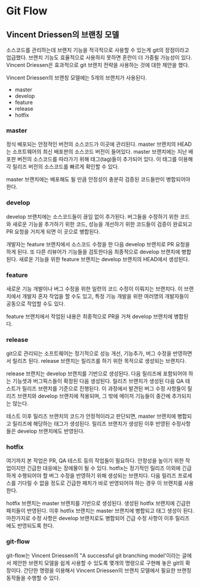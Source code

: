 # Git Flow

## Vincent Driessen의 브랜칭 모델

소스코드를 관리하는데 브랜치 기능을 적극적으로 사용할 수 있는게 git의 장점이라고 업급했다. 브랜치 기능도 효율적으로 사용하지 못하면 혼란이 더 가중될 가능성이 있다. Vincent Driessen은 효과적으로 git 브랜치 전략을 사용하는 것에 대한 제안을 했다.

Vincent Driessen의 브랜칭 모델에는 5개의 브랜치가 사용된다.

- master
- develop
- feature
- release
- hotfix

### master

정식 배포되는 안정적인 버전의 소스코드가 이곳에 관리된다. master 브랜치의 HEAD는 소프트웨어의 최신 배포판의 소스코드 버전이 들어있다. master 브랜치에는 지난 배포판 버전의 소스코드를 따라가기 위해 태그(tag)들이 추가되어 있다. 이 태그를 이용해 각 릴리즈 버전의 소스코드를 빠르게 확인할 수 있다.

master 브랜치에는 배포해도 될 만큼 안정성이 충분히 검증된 코드들만이 병합되어야 한다.

### develop

develop 브랜치에는 소스코드들이 끊임 없이 추가된다. 버그들을 수정하기 위한 코드와 새로운 기능을 추가하기 위한 코드, 성능을 개선하기 위한 코드들이 검증이 완료되고 PR 요청을 거치게 되면 이 곳으로 병합된다.

개발자는 feature 브랜치에서 소스코드 수정을 한 다음 develop 브랜치로 PR 요청을 하게 된다. 또 다른 리뷰어가 기능들을 검토한다음 최종적으로 develop 브랜치에 병합된다. 새로운 기능을 위한 feature 브랜치는 develop 브랜치의 HEAD에서 생성된다.

### feature

새로운 기능 개발이나 버그 수정을 위한 일련의 코드 수정이 이뤄지는 브랜치다. 이 브랜치에서 개발자 혼자 작업을 할 수도 있고, 특정 기능 개발을 위한 여러명의 개발자들이 공동으로 작업할 수도 있다.

feature 브랜치에서 작업된 내용은 최종적으로 PR을 거쳐 develop 브랜치에 병합된다.

### release

git으로 관리되는 소프트웨어는 정기적으로 성능 개선, 기능추가, 버그 수정을 반영하면서 릴리즈 된다. release 브랜치는 릴리즈를 하기 위한 목적으로 생성되는 브랜치다.

release 브랜치는 develop 브랜치를 기반으로 생성된다. 다음 릴리즈에 포함되어야 하는 기능셋과 버그픽스들이 확정된 다음 생성된다. 릴리즈 브랜치가 생성된 다음 QA 테스트가 릴리즈 브랜치를 기준으로 진행된다. 이 과정에서 발견된 버그 수정 사항들이 릴리즈 브랜치와 develop 브랜치에 적용되며, 그 밖에 메이저 기능들이 중간에 추가되지는 않는다.

테스트 이후 릴리즈 브랜치의 코드가 안정적이라고 판단되면, master 브랜치에 병합되고 릴리즈에 해당하는 태그가 생성된다. 릴리즈 브랜치가 생성된 이후 반영된 수정사항들은 develop 브랜치에도 반영된다.

### hotfix

여기까지 본 작업은 PR, QA 테스트 등의 작업들이 필요하다. 안정성을 높이기 위한 작업이지만 긴급한 대응에는 장애물이 될 수 있다. hotfix는 정기적인 릴리즈 이외에 긴급하게 수행되어야 할 버그 수정을 반영하기 위해 생성되는 브랜치다. 다음 릴리즈 프로세스를 기다릴 수 없을 정도로 긴급한 패치가 바로 반영되어야 하는 경우 이 브랜치를 사용한다.

hotfix 브랜치는 master 브랜치를 기반으로 생성된다. 생성된 hotfix 브랜치에 긴급한 패치들이 반영된다. 이후 hotfix 브랜치는 master 브랜치에 병합되고 태그 생성이 된다. 마찬가지로 수정 사항은 develop 브랜치로도 병합되어 긴급 수정 사항이 이후 릴리즈에도 반영되도록 한다.

### git-flow

git-flow는 Vincent Driessen의 "A successful git branching model'이라는 글에서 제안한 브랜치 모델을 쉽게 사용할 수 있도록 몇개의 명령으로 구현해 놓은 git의 확장이다. 간단한 명령을 이용해서 Vincent Driessen의 브랜치 모델에서 필요한 브랜칭 동작들을 수행할 수 있다.
